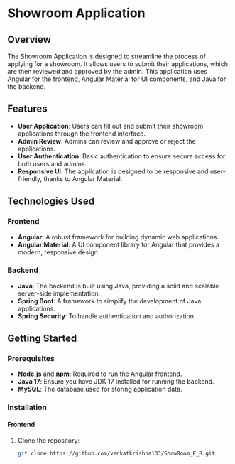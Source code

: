 # Showroom Application

## Overview

The Showroom Application is designed to streamline the process of applying for a showroom. It allows users to submit their applications, which are then reviewed and approved by the admin. This application uses Angular for the frontend, Angular Material for UI components, and Java for the backend.

## Features

- **User Application**: Users can fill out and submit their showroom applications through the frontend interface.
- **Admin Review**: Admins can review and approve or reject the applications.
- **User Authentication**: Basic authentication to ensure secure access for both users and admins.
- **Responsive UI**: The application is designed to be responsive and user-friendly, thanks to Angular Material.

## Technologies Used

### Frontend
- **Angular**: A robust framework for building dynamic web applications.
- **Angular Material**: A UI component library for Angular that provides a modern, responsive design.

### Backend
- **Java**: The backend is built using Java, providing a solid and scalable server-side implementation.
- **Spring Boot**: A framework to simplify the development of Java applications.
- **Spring Security**: To handle authentication and authorization.

## Getting Started

### Prerequisites

- **Node.js** and **npm**: Required to run the Angular frontend.
- **Java 17**: Ensure you have JDK 17 installed for running the backend.
- **MySQL**: The database used for storing application data.

### Installation

#### Frontend

1. Clone the repository:
   ```sh
   git clone https://github.com/venkatkrishna133/ShowRoom_F_B.git

